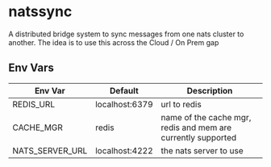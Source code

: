 # natssync
A distributed bridge system to sync messages from one nats cluster to another.  The idea is to use this across the Cloud / On Prem gap

## Env Vars
| Env Var | Default | Description |
| ---- | ------------ | ----------- |
| REDIS_URL | localhost:6379 | url to redis |
| CACHE_MGR | redis | name of the cache mgr, redis and mem are currently supported
| NATS_SERVER_URL | localhost:4222 | the nats server to use
 
